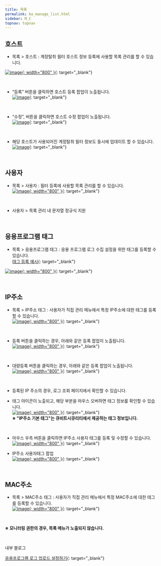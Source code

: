 ```yaml
---
title: 목록
permalink: ko_manage_list.html
sidebar: M_C
topnav: topnav
---
```


## 호스트

- 목록 > 호스트 : 계정탈취 필터 호스트 정보 등록에 사용할 목록 관리를 할 수 있습니다.

 [![image](/docs/images/Manual/common/manage/list/13.png){: width="800" }](/docs/images/Manual/common/manage/list/13.png){: target="_blank"}

<br />

- “등록” 버튼을 클릭하면 호스트 등록 팝업이 노출됩니다.   
 [![image](/docs/images/Manual/common/manage/list/2.png)](/docs/images/Manual/common/manage/list/2.png){: target="_blank"}

<br />

- “수정”, 버튼을 클릭하면 호스트 수정 팝업이 노출됩니다.  
 [![image](/docs/images/Manual/common/manage/list/3.png)](/docs/images/Manual/common/manage/list/3.png){: target="_blank"}

<br />

- 해당 호스트가 사용되어진 계정탈취 필터 정보도 동시에 업데이트 할 수 있습니다.   
 [![image](/docs/images/Manual/common/manage/list/4.png)](/docs/images/Manual/common/manage/list/4.png){: target="_blank"}

<br />

## 사용자

- 목록 > 사용자 : 필터 등록에 사용할 목록 관리를 할 수 있습니다.   
 [![image](/docs/images/Manual/common/manage/list/14.png){: width="800" }](/docs/images/Manual/common/manage/list/14.png){: target="_blank"}

<br />

- 사용자 > 목록 관리 내 문자열 정규식 지원

<br />

## 응용프로그램 태그

- 목록 > 응용프로그램 태그 : 응용 프로그램 로그 수집 설정을 위한 태그를 등록할 수 있습니다.   
[태그 등록 예시](https://qubitsec.github.io/ko_logcol_application.html){: target="_blank"}

 [![image](/docs/images/Manual/common/manage/list/15.png){: width="800" }](/docs/images/Manual/common/manage/list/15.png){: target="_blank"}

<br />

## IP주소 

- 목록 > IP주소 태그 : 사용자가 직접 관리 메뉴에서 특정 IP주소에 대한 태그를 등록할 수 있습니다.   
 [![image](/docs/images/Manual/common/manage/list/07.png){: width="800" }](/docs/images/Manual/common/manage/list/07.png){: target="_blank"}

<br />

- 등록 버튼을 클릭하는 경우, 아래와 같은 등록 팝업이 노출됩니다.   
 [![image](/docs/images/Manual/common/manage/list/08.png){: width="800" }](/docs/images/Manual/common/manage/list/08.png){: target="_blank"}

 <br />

- 대량등록 버튼을 클릭하는 경우, 아래와 같은 등록 팝업이 노출됩니다.   
 [![image](/docs/images/Manual/common/manage/list/09.png){: width="800" }](/docs/images/Manual/common/manage/list/09.png){: target="_blank"}

 <br />

- 등록된 IP 주소의 경우, 로그 조회 페이지에서 확인할 수 있습니다.
- 태그 아이콘이 노출되고, 해당 부분을 마우스 오버하면 태그 정보를 확인할 수 있습니다.   
 [![image](/docs/images/Manual/common/manage/list/10.png){: width="800" }](/docs/images/Manual/common/manage/list/10.png){: target="_blank"}   
 **※ "IP주소 기본 태그"는 큐비트시큐리티에서 제공하는 태그 정보입니다.**

  <br />

 - 마우스 우측 버튼을 클릭하면 IP주소 사용자 태그를 등록 및 수정할 수 있습니다.   
  [![image](/docs/images/Manual/common/manage/list/11.png){: width="800" }](/docs/images/Manual/common/manage/list/11.png){: target="_blank"}   

- IP주소 사용자태그 팝업   
  [![image](/docs/images/Manual/common/manage/list/12.png){: width="800" }](/docs/images/Manual/common/manage/list/12.png){: target="_blank"}

  <br />

## MAC주소

- 목록 > MAC주소 태그 : 사용자가 직접 관리 메뉴에서 특정 MAC주소에 대한 태그를 등록할 수 있습니다.   
 [![image](/docs/images/Manual/common/manage/list/07.png){: width="800" }](/docs/images/Manual/common/manage/list/07.png){: target="_blank"}

<br />

**※ 모니터링 권한의 경우, 목록 메뉴가 노출되지 않습니다.**

<br />

내부 블로그 

[응용프로그램 로그 업로드 설정하기](https://qubitsec.github.io/ko_set_app_log_up.html){: target="_blank"}